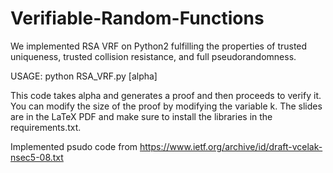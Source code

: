 # Verifiable-Random-Functions

We implemented RSA VRF on Python2 fulfilling the properties of trusted uniqueness, trusted collision resistance, and full pseudorandomness.

USAGE: python RSA_VRF.py [alpha]

This code takes alpha and generates a proof and then proceeds to verify it. You can modify the size of the proof by modifying the variable k. 
The slides are in the LaTeX PDF and make sure to install the libraries in the requirements.txt.

Implemented psudo code from https://www.ietf.org/archive/id/draft-vcelak-nsec5-08.txt
